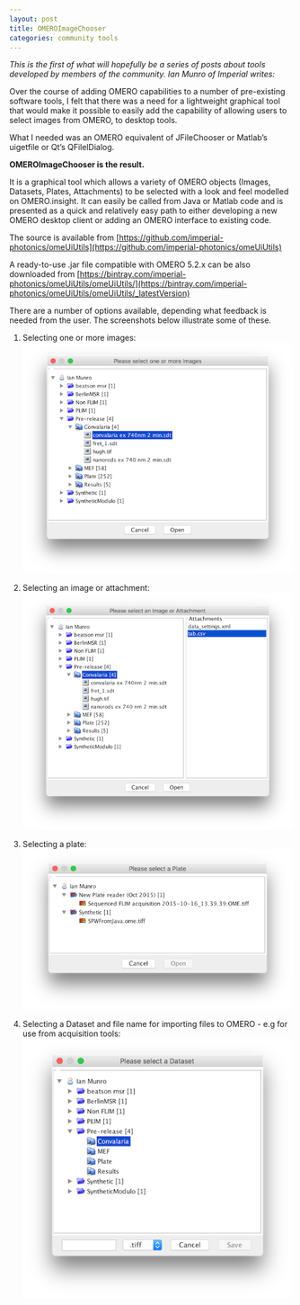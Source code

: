 ```yaml
---
layout: post
title: OMEROImageChooser
categories: community tools
---
```


*This is the first of what will hopefully be a series of posts about tools
developed by members of the community. Ian Munro of Imperial writes:*

Over the course of adding OMERO capabilities to a number of pre-existing
software tools, I felt that there was a need for a lightweight graphical tool
that would make it possible to easily add the capability of allowing  users to
select images from OMERO, to desktop tools.

What I needed  was an OMERO equivalent of JFileChooser or Matlab’s uigetfile
or Qt’s QFilelDialog.

**OMEROImageChooser is the result.**

It is a graphical tool which allows a variety of OMERO objects (Images,
Datasets, Plates, Attachments) to be selected with a look and feel modelled on
OMERO.insight. It can easily be called from Java or Matlab code and is
presented as a quick and relatively easy path to either developing a new OMERO
desktop  client or adding an OMERO interface to existing code. 

The source is available from [https://github.com/imperial-photonics/omeUiUtils](https://github.com/imperial-photonics/omeUiUtils)

A ready-to-use .jar file compatible with OMERO 5.2.x  can be also  downloaded
from [https://bintray.com/imperial-photonics/omeUiUtils/omeUiUtils/](https://bintray.com/imperial-photonics/omeUiUtils/omeUiUtils/_latestVersion)

There are a number of options available, depending what feedback is needed from the user. The screenshots below illustrate some of these.

1. Selecting one or more images:
![selecting images in the UI](/images/Images.png)

2. Selecting an image or attachment:
![selecting images or attachments in the UI](/images/imageOrAttachment.png)

3. Selecting a plate:
![selecting a plate in the UI](/images/choose_plate.png)

4. Selecting a Dataset and file name for importing files to OMERO - e.g for
   use from acquisition tools:
![selecting a dataset in the UI](/images/datasetForImport.png)


